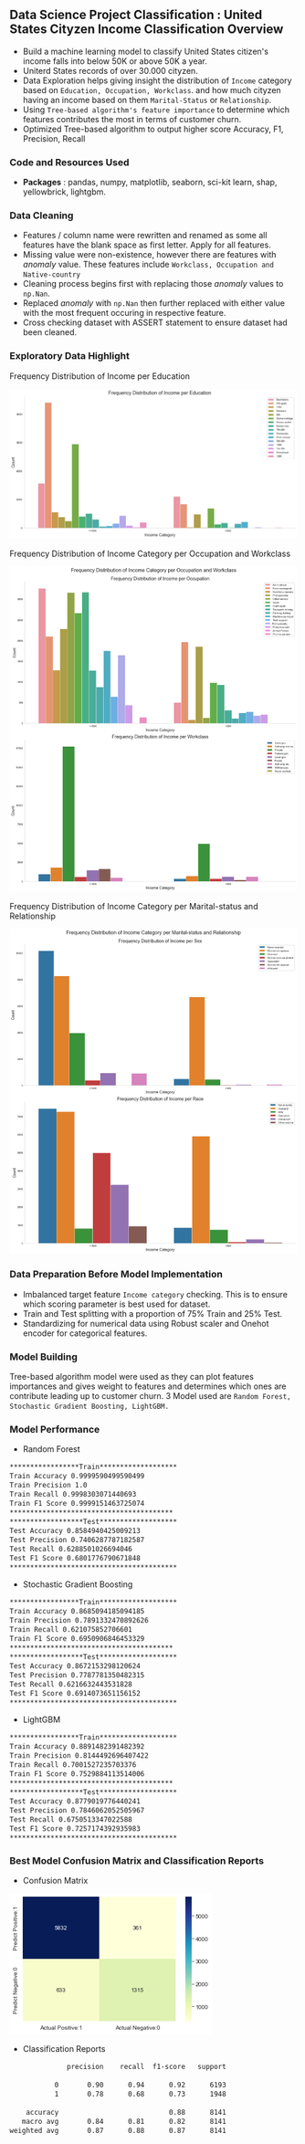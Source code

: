 ## Data Science Project Classification : United States Cityzen Income Classification Overview
* Build a machine learning model to classify United States citizen's income falls into below 50K or above 50K a year.
* Uniterd States records of over 30.000 cityzen.
* Data Exploration helps giving insight the distribution of `Income` category based on `Education, Occupation, Workclass`. and how much cityzen having an income based on them `Marital-Status` or `Relationship`.
* Using `Tree-based algorithm's feature importance` to determine which features contributes the most in terms of customer churn.
* Optimized Tree-based algorithm to output higher score Accuracy, F1, Precision, Recall

### Code and Resources Used
* **Packages** : pandas, numpy, matplotlib, seaborn, sci-kit learn, shap, yellowbrick, lightgbm.

### Data Cleaning
* Features / column name were rewritten and renamed as some all features have the blank space as first letter. Apply for all features.
* Missing value were non-existence, however there are features with _anomaly_ value. These features include `Workclass, Occupation and Native-country`
* Cleaning process begins first with replacing those _anomaly_ values to `np.Nan`.
* Replaced _anomaly_ with `np.Nan` then further replaced with either value with the most frequent occuring in respective feature.
* Cross checking dataset with ASSERT statement to ensure dataset had been cleaned.

### Exploratory Data Highlight
Frequency Distribution of Income per Education

![alt text](https://github.com/ELSady/Classification-US-Cityzen-Income-/blob/main/index1.png)

Frequency Distribution of Income Category per Occupation and Workclass

![alt text](https://github.com/ELSady/Classification-US-Cityzen-Income-/blob/main/index2.png)

Frequency Distribution of Income Category per Marital-status and Relationship

![alt text](https://github.com/ELSady/Classification-US-Cityzen-Income-/blob/main/index3.png)

### Data Preparation Before Model Implementation
* Imbalanced target feature `Income category` checking. This is to ensure which scoring parameter is best used for dataset.
* Train and Test splitting with a proportion of 75% Train and 25% Test.
* Standardizing for numerical data using Robust scaler and Onehot encoder for categorical features.

### Model Building 
Tree-based algorithm model were used as they can plot features importances and gives weight to features and determines which ones are contribute leading up to customer churn.
3 Model used are `Random Forest, Stochastic Gradient Boosting, LightGBM.`

### Model Performance
* Random Forest
```
*****************Train*******************
Train Accuracy 0.9999590499590499
Train Precision 1.0
Train Recall 0.9998303071440693
Train F1 Score 0.9999151463725074
****************************************
******************Test*******************
Test Accuracy 0.8584940425009213
Test Precision 0.7406287787182587
Test Recall 0.6288501026694046
Test F1 Score 0.6801776790671848
*****************************************
```

* Stochastic Gradient Boosting
```
*****************Train*******************
Train Accuracy 0.8685094185094185
Train Precision 0.7891332470892626
Train Recall 0.621075852706601
Train F1 Score 0.6950906846453329
****************************************
******************Test*******************
Test Accuracy 0.8672153298120624
Test Precision 0.7787781350482315
Test Recall 0.6216632443531828
Test F1 Score 0.6914073651156152
*****************************************
```

* LightGBM
```
*****************Train*******************
Train Accuracy 0.8891482391482392
Train Precision 0.8144492696407422
Train Recall 0.7001527235703376
Train F1 Score 0.7529884113514006
****************************************
******************Test*******************
Test Accuracy 0.8779019776440241
Test Precision 0.7846062052505967
Test Recall 0.6750513347022588
Test F1 Score 0.7257174392935983
*****************************************
```

### Best Model Confusion Matrix and Classification Reports
* Confusion Matrix

![alt text](https://github.com/ELSady/Classification-US-Cityzen-Income-/blob/main/index.png)

* Classification Reports 
```
              precision    recall  f1-score   support

           0       0.90      0.94      0.92      6193
           1       0.78      0.68      0.73      1948

    accuracy                           0.88      8141
   macro avg       0.84      0.81      0.82      8141
weighted avg       0.87      0.88      0.87      8141
```



